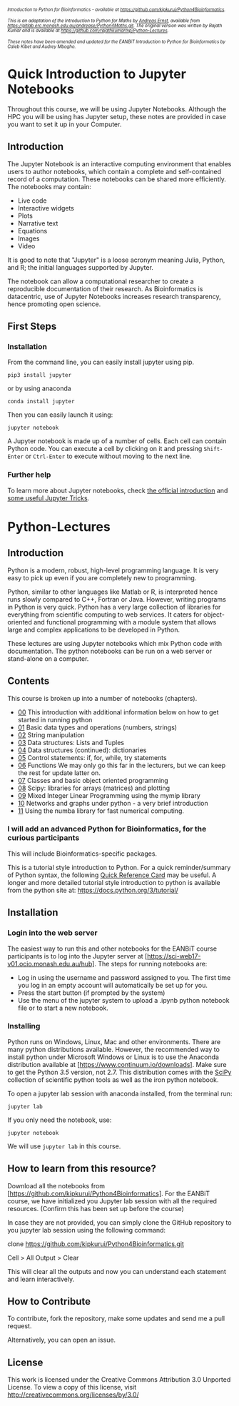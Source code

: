 <small><small><i>
Introduction to Python for Bioinformatics - available at https://github.com/kipkurui/Python4Bioinformatics.

This is an adaptation of the Introduction to Python for Maths by [Andreas Ernst](http://users.monash.edu.au/~andreas), available from https://gitlab.erc.monash.edu.au/andrease/Python4Maths.git. The original version was written by Rajath Kumar and is available at https://github.com/rajathkumarmp/Python-Lectures.

These notes have been amended and updated for the EANBiT Introduction to Python for Bioinformatics by Caleb Kibet and Audrey Mbogho. 
</small></small></i>

# Quick Introduction to Jupyter Notebooks

Throughout this course, we will be using Jupyter Notebooks. Although the HPC you will be using has Jupyter setup, these notes are provided in case you want to set it up in your Computer. 

## Introduction
The Jupyter Notebook is an interactive computing environment that enables users to author notebooks, which contain a complete and self-contained record of a computation. These notebooks can be shared more efficiently. The notebooks may contain:
* Live code
* Interactive widgets
* Plots
* Narrative text
* Equations
* Images
* Video

It is good to note that "Jupyter" is a loose acronym meaning Julia, Python, and R; the initial languages supported by Jupyter. 

The notebook can allow a computational researcher to create a reproducible documentation of their research. As Bioinformatics is datacentric, use of Jupyter Notebooks increases research transparency, hence promoting open science. 

## First Steps

### Installation
From the command line, you can easily install jupyter using pip. 

`pip3 install jupyter`

or by using anaconda

`conda install jupyter`

Then you can easily launch it using:

`jupyter notebook`

A Jupyter notebook is made up of a number of cells. Each cell can contain Python code. You can execute a cell by clicking on it and pressing `Shift-Enter` or `Ctrl-Enter` to execute without moving to the next line. 


### Further help

To learn more about Jupyter notebooks, check [the official introduction](http://nbviewer.jupyter.org/github/jupyter/notebook/blob/master/docs/source/examples/Notebook/Notebook%20Basics.ipynb) and [some useful Jupyter Tricks](https://www.dataquest.io/blog/jupyter-notebook-tips-tricks-shortcuts/). 


# Python-Lectures


## Introduction

Python is a modern, robust, high-level programming language. It is very easy to pick up even if you are completely new to programming. 

Python, similar to other languages like Matlab or R, is interpreted hence runs slowly compared to C++, Fortran or Java. However, writing programs in Python is very quick. Python has a very large collection of libraries for everything from scientific computing to web services. It caters for object-oriented and functional programming with a module system that allows large and complex applications to be developed in Python. 

These lectures are using Jupyter notebooks which mix Python code with documentation. The python notebooks can be run on a web server or stand-alone on a computer.


## Contents

This course is broken up into a number of notebooks (chapters).

* [00](Intro-to-Python/00.ipynb) This introduction with additional information below on how to get started in running python
* [01](Intro-to-Python/01.ipynb) Basic data types and operations (numbers, strings) 
* [02](Intro-to-Python/02.ipynb) String manipulation 
* [03](Intro-to-Python/03.ipynb) Data structures: Lists and Tuples
* [04](Intro-to-Python/04.ipynb) Data structures (continued): dictionaries
* [05](Intro-to-Python/05.ipynb) Control statements: if, for, while, try statements
* [06](Intro-to-Python/06.ipynb) Functions
We may only go this far in the lecturers, but we can keep the rest for update latter on. 
* [07](Intro-to-Python/07.ipynb) Classes and basic object oriented programming
* [08](Intro-to-Python/08.ipynb) Scipy: libraries for arrays (matrices) and plotting
* [09](Intro-to-Python/09.ipynb) Mixed Integer Linear Programming using the mymip library
* [10](Intro-to-Python/10.ipynb) Networks and graphs under python - a very brief introduction
* [11](Intro-to-Python/11.ipynb) Using the numba library for fast numerical computing.

### I will add an advanced Python for Bioinformatics, for the curious participants
This will include Bioinformatics-specific packages. 


This is a tutorial style introduction to Python. For a quick reminder/summary of Python syntax, the following [Quick Reference Card](http://www.cs.put.poznan.pl/csobaniec/software/python/py-qrc.html) may be useful. A longer and more detailed tutorial style introduction to python is available from the python site at: https://docs.python.org/3/tutorial/


## Installation

### Login into the web server
The easiest way to run this and other notebooks for the EANBiT course participants is to log into the Jupyter server at [https://sci-web17-v01.ocio.monash.edu.au/hub]. The steps for running notebooks are:
* Log in using the username and password assigned to you. The first time you log in an empty account will automatically be set up for you.
* Press the start button (if prompted by the system)
* Use the menu of the jupyter system to upload a .ipynb python notebook file or to start a new notebook.

### Installing 

Python runs on Windows, Linux, Mac and other environments. There are many python distributions available. However, the recommended way to install python under Microsoft Windows or Linux is to use the Anaconda distribution available at [https://www.continuum.io/downloads]. Make sure to get the Python *3.5* version, not 2.7. This distribution comes with the [SciPy](https://www.scipy.org/) collection of scientific python tools as well as the iron python notebook.

To open a jupyter lab session with anaconda installed, from the terminal run:

    jupyter lab

If you only need the notebook, use:

    jupyter notebook

We will use ```jupyter lab``` in this course. 

## How to learn from this resource?

Download all the notebooks from [https://github.com/kipkurui/Python4Bioinformatics]. For the EANBiT course, we have initialized you Jupyter lab session with all the required resources. (Confirm this has been set up before the course)

In case they are not provided, you can simply clone the GitHub repository to you jupyter lab session using the following command:

clone https://github.com/kipkurui/Python4Bioinformatics.git

Cell > All Output > Clear

This will clear all the outputs and now you can understand each statement and learn interactively.

## How to Contribute

To contribute, fork the repository, make some updates and send me a pull request. 

Alternatively, you can open an issue. 

## License
This work is licensed under the Creative Commons Attribution 3.0 Unported License. To view a copy of this license, visit http://creativecommons.org/licenses/by/3.0/
